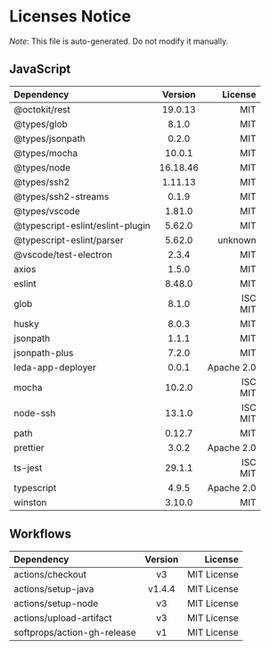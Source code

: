 # Licenses Notice
*Note*: This file is auto-generated. Do not modify it manually.
## JavaScript
| Dependency | Version | License |
|:-----------|:-------:|--------:|
|@octokit/rest|19.0.13|MIT|
|@types/glob|8.1.0|MIT|
|@types/jsonpath|0.2.0|MIT|
|@types/mocha|10.0.1|MIT|
|@types/node|16.18.46|MIT|
|@types/ssh2|1.11.13|MIT|
|@types/ssh2-streams|0.1.9|MIT|
|@types/vscode|1.81.0|MIT|
|@typescript-eslint/eslint-plugin|5.62.0|MIT|
|@typescript-eslint/parser|5.62.0|unknown|
|@vscode/test-electron|2.3.4|MIT|
|axios|1.5.0|MIT|
|eslint|8.48.0|MIT|
|glob|8.1.0|ISC<br/>MIT|
|husky|8.0.3|MIT|
|jsonpath|1.1.1|MIT|
|jsonpath-plus|7.2.0|MIT|
|leda-app-deployer|0.0.1|Apache 2.0|
|mocha|10.2.0|ISC<br/>MIT|
|node-ssh|13.1.0|ISC<br/>MIT|
|path|0.12.7|MIT|
|prettier|3.0.2|Apache 2.0|
|ts-jest|29.1.1|ISC<br/>MIT|
|typescript|4.9.5|Apache 2.0|
|winston|3.10.0|MIT|
## Workflows
| Dependency | Version | License |
|:-----------|:-------:|--------:|
|actions/checkout|v3|MIT License|
|actions/setup-java|v1.4.4|MIT License|
|actions/setup-node|v3|MIT License|
|actions/upload-artifact|v3|MIT License|
|softprops/action-gh-release|v1|MIT License|
